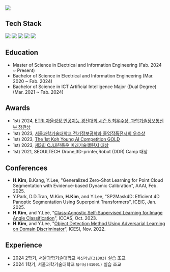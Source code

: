 <img src="https://capsule-render.vercel.app/api?type=Waving&color=auto&height=200&section=header&text=Kim-Hyeonseok&fontSize=80" />

## Tech Stack

<img src="https://img.shields.io/badge/Python-3766AB?style=flat-square&logo=Python&logoColor=white"/></a>
<img src="https://img.shields.io/badge/Pytorch-EE4C2C?style=flat-square&logo=Pytorch&logoColor=white"/></a>
<img src="https://img.shields.io/badge/Tensorflow-FF6F00?style=flat-square&logo=Tensorflow&logoColor=white"/></a>
<img src="https://img.shields.io/badge/OpenCV-5C3EE8?style=flat-square&logo=OpenCV&logoColor=white"/></a>
<img src="https://img.shields.io/badge/Numpy-013243?style=flat-square&logo=Numpy&logoColor=white"/></a>


<!-- ![Anurag's GitHub stats](https://github-readme-stats.vercel.app/api?username=Hsgalaxy-Kim&show_icons=true&theme=transparent)</a>-->

## Education
  * Master of Science in Electrical and Information Engineering (Fab. 2024 ~ Present)
  * Bachelor of Science in Electrical and Information Engineering (Mar. 2020 ~ Fab. 2024)
  * Bachelor of Science in ICT Artificial Intelligence Major (Dual Degree) (Mar. 2021 ~ Fab. 2024)

## Awards
  * 1st) 2024, [ETRI 자율성장 인공지능 경진대회 시즌 5 최우수상, 과학기술정보통신부 장관상](https://www.etnews.com/20241018000139)
  * 1st) 2023, [서울과학기술대학교 전기정보공학과 졸업작품전시회 우수상](https://eie.seoultech.ac.kr/majornotice/notice/?do=view&profboardidx=0&bnum=973&bidx=541490&cate=7&allboard=false&nowpage=1)
  * 1st) 2023, [The 1st Koh Young AI Competition GOLD](http://m.irobotnews.com/news/articleView.html?idxno=32989)
  * 1st) 2023, [제3회 CJ대한통운 미래기술챌린지 대상](http://www.dizzotv.com/site/data/html_dir/2023/09/18/2023091880151.html)
  * 1st) 2021, SEOULTECH Drone,3D-printer,Robot (DDR) Camp 대상

## Conferences
  * **H.Kim**, B.Kang, Y.Lee, "Generalized Zero-Shot Learning for Point Cloud Segmentation with Evidence-based Dynamic Calibration", AAAI, Feb. 2025.
  * Y.Park, D.D.Tran, M.Kim, **H.Kim**, and Y.Lee, "SP2Mask4D: Efficient 4D Panoptic Segmentation Using Superpoint Transformers", ICEIC, Jan. 2025.
  * **H.Kim**, and Y.Lee, "[Class-Agnostic Self-Supervised Learning for Image Angle Classification](https://ieeexplore.ieee.org/abstract/document/10317040)", ICCAS, Oct. 2023.
  * **H.Kim**, and Y.Lee, "[Object Detection Method Using Adversarial Learning on Domain Discriminator](https://koreascience.kr/article/CFKO202214438256258.pdf)", ICESI, Nov. 2022.

## Experience
  * 2024 2학기, 서울과학기술대학교 `머신러닝(31003)` 실습 조교
  * 2024 1학기, 서울과학기술대학교 `딥러닝(41001)` 실습 조교
<!--
**hsgalaxy-K/hsgalaxy-K** is a ✨ _special_ ✨ repository because its `README.md` (this file) appears on your GitHub profile.

Here are some ideas to get you started:

- 🔭 I’m currently working on ...
- 🌱 I’m currently learning ...
- 👯 I’m looking to collaborate on ...
- 🤔 I’m looking for help with ...
- 💬 Ask me about ...
- 📫 How to reach me: ...
- 😄 Pronouns: ...
- ⚡ Fun fact: ...
-->
